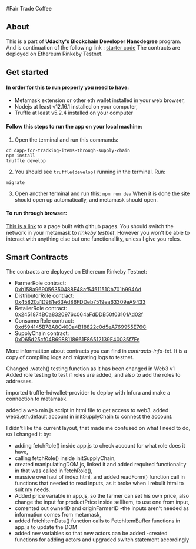 #Fair Trade Coffee

## About
This is a part of **Udacity's Blockchain Developer Nanodegree** program. And is continuation of the following link : [starter code](https://github.com/udacity/nd1309-Project-6b-Example-Template)
The contracts are deployed on Ethereum Rinkeby Testnet.

## Get started

#### In order for this to run properly you need to have:
* Metamask extension or other eth wallet installed in your web browser,
* Nodejs at least v12.16.1 installed on your computer,
* Truffle at least v5.2.4 installed on your computer

#### Follow this steps to run the app on your local machine:
1. Open the terminal and run this commands:
```git clone https://github.com/JakaPresecnik/dapp-for-tracking-items-through-supply-chain.git
cd dapp-for-tracking-items-through-supply-chain
npm install
truffle develop
```
2. You should see `truffle(develop)` running in the terminal. Run:
```compile
migrate
```
3. Open another terminal and run this:
`npm run dev`
When it is done the site should open up automatically, and metamask should open.

#### To run through browser:
[This is a link](https://jakapresecnik.github.io/dapp-for-tracking-items-through-supply-chain/) to a page built with github pages.
You should switch the network in your metamask to *rinkeby testnet*.
However you won't be able to interact with anything else but one functionallity, unless I give you roles.

## Smart Contracts
The contracts are deployed on Ethereum Rinkeby Testnet:
* FarmerRole contract: [0xb158a969056350488E48af5451151Cb701b994Ad](https://rinkeby.etherscan.io/address/0xb158a969056350488E48af5451151Cb701b994Ad)
* DistributorRole contract: [0x45820a1D9B1e63Ad86FDDeb7519ea63309eA9433](https://rinkeby.etherscan.io/address/0x45820a1D9B1e63Ad86FDDeb7519ea63309eA9433)
* RetailerRole contract: [0x2451874BCa8320976c064aFdDDB50f03101Ad02f](https://rinkeby.etherscan.io/address/0x2451874bca8320976c064afdddb50f03101ad02f)
* ConsumerRole contract: [0xd594145B78A8C400a4B18822c0d5eA769955E76C](https://rinkeby.etherscan.io/address/0xd594145B78A8C400a4B18822c0d5eA769955E76C)
* SupplyChain contract: [0xD65d25cf04B6988118661F86512139E40035f7Fe](https://rinkeby.etherscan.io/address/0xD65d25cf04B6988118661F86512139E40035f7Fe)

More informatiton about contracts you can find in *contracts-info-txt*. It is a copy of compiling logs and migrating logs to testnet.



Changed .watch() testing function as it has been changed in Web3 v1
Added role testing to test if roles are added, and also to add the roles to addresses.

imported truffle-hdwallet-provider to deploy with Infura and make a connection to metamask.

 




added a web.min.js script in html file to get access to web3.
added web3.eth.default account in initSupplyChain to connect the account.

I didn't like the current layout, that made me confused on what I need to do, so I changed it by:
- adding fetchRole() inside app.js to check account for what role does it have,
- calling fetchRole() inside initSupplyChain,
- created manipulatingDOM.js, linked it and added required functionality in that was called in fetchRole(),
- massive overhaul of index.html, and added readForm() function call in functions that needed to read inputs, as it broke when I rebuilt html to suit my needs.
- Added price variable in app.js, so the farmer can set his own price, also change the input for productPrice inside sellItem, to use one from input,
- comented out ownerID and originFarmerID -the inputs aren't needed as information comes from metamask,
- added fetchItemData() function calls to FetchItemBuffer functions in app.js to update the DOM
- added nev variables so that new actors can be added 
-created functions for adding actors and upgraded switch statement accordingly
